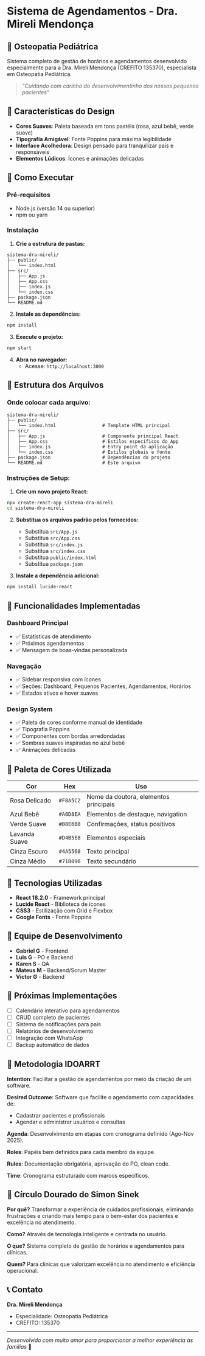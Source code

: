 # Sistema de Agendamentos - Dra. Mireli Mendonça

## 🌙 Osteopatia Pediátrica

Sistema completo de gestão de horários e agendamentos desenvolvido especialmente para a Dra. Mireli Mendonça (CREFITO 135370), especialista em Osteopatia Pediátrica.

> *"Cuidando com carinho do desenvolvimentinho dos nossos pequenos pacientes"*

## 🎨 Características do Design

- **Cores Suaves**: Paleta baseada em tons pastéis (rosa, azul bebê, verde suave)
- **Tipografia Amigável**: Fonte Poppins para máxima legibilidade
- **Interface Acolhedora**: Design pensado para tranquilizar pais e responsáveis
- **Elementos Lúdicos**: Ícones e animações delicadas

## 🚀 Como Executar

### Pré-requisitos
- Node.js (versão 14 ou superior)
- npm ou yarn

### Instalação

1. **Crie a estrutura de pastas:**
```
sistema-dra-mireli/
├── public/
│   └── index.html
├── src/
│   ├── App.js
│   ├── App.css
│   ├── index.js
│   └── index.css
├── package.json
└── README.md
```

2. **Instale as dependências:**
```bash
npm install
```

3. **Execute o projeto:**
```bash
npm start
```

4. **Abra no navegador:**
   - Acesse: `http://localhost:3000`

## 📁 Estrutura dos Arquivos

### Onde colocar cada arquivo:

```
sistema-dra-mireli/
├── public/
│   └── index.html                 # Template HTML principal
├── src/
│   ├── App.js                     # Componente principal React
│   ├── App.css                    # Estilos específicos do App
│   ├── index.js                   # Entry point da aplicação
│   └── index.css                  # Estilos globais e fonte
├── package.json                   # Dependências do projeto
└── README.md                      # Este arquivo
```

### Instruções de Setup:

1. **Crie um novo projeto React:**
```bash
npx create-react-app sistema-dra-mireli
cd sistema-dra-mireli
```

2. **Substitua os arquivos padrão pelos fornecidos:**
   - Substitua `src/App.js`
   - Substitua `src/App.css`
   - Substitua `src/index.js`
   - Substitua `src/index.css`
   - Substitua `public/index.html`
   - Substitua `package.json`

3. **Instale a dependência adicional:**
```bash
npm install lucide-react
```

## 🎯 Funcionalidades Implementadas

### Dashboard Principal
- ✅ Estatísticas de atendimento
- ✅ Próximos agendamentos
- ✅ Mensagem de boas-vindas personalizada

### Navegação
- ✅ Sidebar responsiva com ícones
- ✅ Seções: Dashboard, Pequenos Pacientes, Agendamentos, Horários
- ✅ Estados ativos e hover suaves

### Design System
- ✅ Paleta de cores conforme manual de identidade
- ✅ Tipografia Poppins
- ✅ Componentes com bordas arredondadas
- ✅ Sombras suaves inspiradas no azul bebê
- ✅ Animações delicadas

## 🎨 Paleta de Cores Utilizada

| Cor | Hex | Uso |
|-----|-----|-----|
| Rosa Delicado | `#F8A5C2` | Nome da doutora, elementos principais |
| Azul Bebê | `#A8D8EA` | Elementos de destaque, navigation |
| Verde Suave | `#B8E6B8` | Confirmações, status positivos |
| Lavanda Suave | `#D4B5E8` | Elementos especiais |
| Cinza Escuro | `#4A5568` | Texto principal |
| Cinza Médio | `#718096` | Texto secundário |

## 🔧 Tecnologias Utilizadas

- **React 18.2.0** - Framework principal
- **Lucide React** - Biblioteca de ícones
- **CSS3** - Estilização com Grid e Flexbox
- **Google Fonts** - Fonte Poppins

## 👥 Equipe de Desenvolvimento

- **Gabriel G** - Frontend
- **Luis G** - PO e Backend
- **Karen S** - QA
- **Mateus M** - Backend/Scrum Master
- **Victor G** - Backend

## 📝 Próximas Implementações

- [ ] Calendário interativo para agendamentos
- [ ] CRUD completo de pacientes
- [ ] Sistema de notificações para pais
- [ ] Relatórios de desenvolvimento
- [ ] Integração com WhatsApp
- [ ] Backup automático de dados

## 🎯 Metodologia IDOARRT

**Intention**: Facilitar a gestão de agendamentos por meio da criação de um software.

**Desired Outcome**: Software que facilite o agendamento com capacidades de:
- Cadastrar pacientes e profissionais
- Agendar e administrar usuários e consultas

**Agenda**: Desenvolvimento em etapas com cronograma definido (Ago-Nov 2025).

**Roles**: Papéis bem definidos para cada membro da equipe.

**Rules**: Documentação obrigatória, aprovação do PO, clean code.

**Time**: Cronograma estruturado com marcos específicos.

## 🌟 Círculo Dourado de Simon Sinek

**Por quê?** Transformar a experiência de cuidados profissionais, eliminando frustrações e criando mais tempo para o bem-estar dos pacientes e excelência no atendimento.

**Como?** Através de tecnologia inteligente e centrada no usuário.

**O que?** Sistema completo de gestão de horários e agendamentos para clínicas.

**Quem?** Para clínicas que valorizam excelência no atendimento e eficiência operacional.

## 📞 Contato

**Dra. Mireli Mendonça**
- Especialidade: Osteopatia Pediátrica
- CREFITO: 135370

---

*Desenvolvido com muito amor para proporcionar a melhor experiência às famílias* 💙
